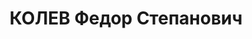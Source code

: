 ---
title: КОЛЕВ Федор Степанович
description: "Род. в 1913, г. Новочеркасск, болгарин, б/п. Проживал: прож. там же.\
  \ Безработный шофер, \n  Арестован 08.03.1937. Обв.: к/р деятельность по ст.ст.\
  \ 58-8, 58-11 УК РСФСР. Приговор: выездная сессия ВК ВС СССР в г. Ростов-на-Дону,\
  \ 16.06.1937 – ВМН с конфискацией имущества. Расстрелян 16.06.1937, в г.Ростове-на-Дону.\
  \ \n  Реабилитирован ВК ВС СССР 24.10.1957 за отсутствием состава преступления"
---